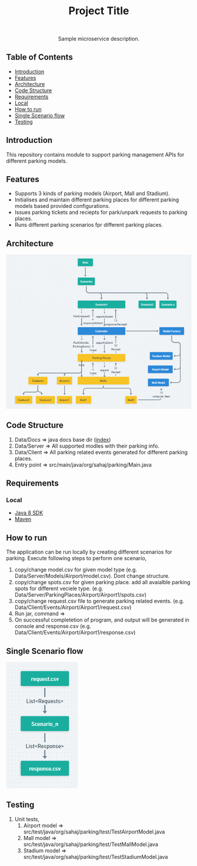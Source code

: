 <h1 align="center"> Project Title </h1> <br>

<p align="center">
  Sample microservice description.
</p>


## Table of Contents

- [Introduction](#Introduction)
- [Features](#Features)
- [Architecture](#Architecture)
- [Code Structure](#Code)
- [Requirements](#Requirements)
- [Local](#Local)
- [How to run](#How)
- [Single Scenario flow](#Single)
- [Testing](#Testing)

## Introduction

This repository contains module to support parking management APIs for different parking models.

## Features

* Supports 3 kinds of parking models (Airport, Mall and Stadium).
* Initialises and maintain different parking places for different parking models based provided configurations.
* Issues parking tickets and reciepts for park/unpark requests to parking places.
* Runs different parking scenarios fpr different parking places.

## Architecture
![img.png](img.png)

## Code Structure
1. Data/Docs => java docs base dir ([index](Data/Docs/index.html))
2. Data/Server => All supported modles with their parking info.
3. Data/Client => All parking related events generated for different parking places.
4. Entry point => src/main/java/org/sahaj/parking/Main.java

## Requirements

### Local
* [Java 8 SDK](http://www.oracle.com/technetwork/java/javase/downloads/jdk8-downloads-2133151.html)
* [Maven](https://maven.apache.org/download.cgi)

## How to run
The application can be run locally by creating different scenarios for parking.
Execute following steps to perform one scenario,
1. copy/change model.csv for given model type (e.g. Data/Server/Models/Airport/model.csv). Dont change structure.
2. copy/change spots.csv for given parking place. add all avaialble parking spots for different veciele type. (e.g. Data/Server/ParkingPlaces/Airport/Airport1/spots.csv)
3. copy/change request.csv file to generate parking related events. (e.g. Data/Client/Events/Airport/Airport1/request.csv)
4. Run jar, command => 
5. On successful completetion of program, and output will be generated in console and response.csv (e.g. Data/Client/Events/Airport/Airport1/response.csv)

## Single Scenario flow
![img_1.png](img_1.png)

## Testing
1. Unit tests,
   1. Airport model => src/test/java/org/sahaj/parking/test/TestAirportModel.java
   2. Mall model => src/test/java/org/sahaj/parking/test/TestMallModel.java
   3. Stadium model => src/test/java/org/sahaj/parking/test/TestStadiumModel.java
